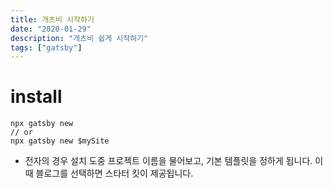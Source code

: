 ```yaml
---
title: 개츠비 시작하기
date: "2020-01-29"
description: "개츠비 쉽게 시작하기"
tags: ["gatsby"]
---
```


# install
```
npx gatsby new
// or
npx gatsby new $mySite
```
+ 전자의 경우 설치 도중 프로젝트 이름을 물어보고, 기본 템플릿을 정하게 됩니다. 이 때 블로그를 선택하면 스타터 킷이 제공됩니다.